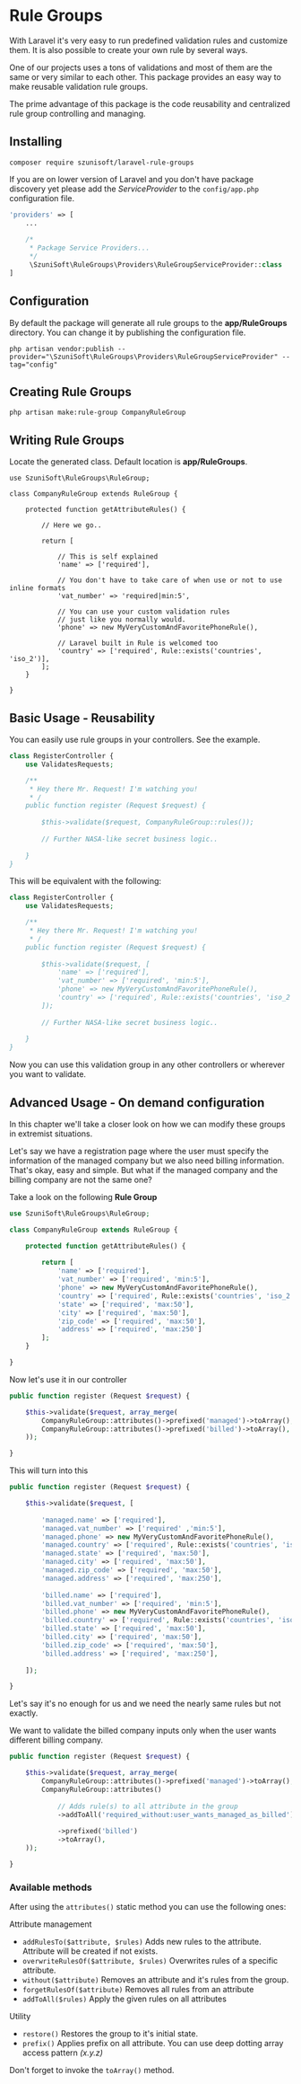 # Rule Groups

With Laravel it's very easy to run predefined validation rules and customize them. It is also possible to create your own rule by several ways.

One of our projects uses a tons of validations and most of them are the same or very similar to each other.
This package provides an easy way to make reusable validation rule groups.

The prime advantage of this package is the code reusability and centralized rule group controlling and managing.

## Installing

```
composer require szunisoft/laravel-rule-groups
``` 
If you are on lower version of Laravel and you don't have package discovery yet please add the *ServiceProvider* to the ```config/app.php``` configuration file.

```php
'providers' => [
    ...
    
    /*
     * Package Service Providers...
     */
     \SzuniSoft\RuleGroups\Providers\RuleGroupServiceProvider::class
]
```

## Configuration
By default the package will generate all rule groups to the **app/RuleGroups** directory. You can change it by publishing the configuration file.

```
php artisan vendor:publish --provider="\SzuniSoft\RuleGroups\Providers\RuleGroupServiceProvider" --tag="config"
```

## Creating Rule Groups

```
php artisan make:rule-group CompanyRuleGroup
```

## Writing Rule Groups

Locate the generated class. Default location is **app/RuleGroups**.

```
use SzuniSoft\RuleGroups\RuleGroup;

class CompanyRuleGroup extends RuleGroup {

    protected function getAttributeRules() {
        
        // Here we go..
        
        return [
        
            // This is self explained
            'name' => ['required'],
            
            // You don't have to take care of when use or not to use inline formats
            'vat_number' => 'required|min:5',
            
            // You can use your custom validation rules 
            // just like you normally would.
            'phone' => new MyVeryCustomAndFavoritePhoneRule(),
            
            // Laravel built in Rule is welcomed too
            'country' => ['required', Rule::exists('countries', 'iso_2')],
        ];
    }

}
```

## Basic Usage - Reusability

You can easily use rule groups in your controllers. See the example.

```php
class RegisterController {
    use ValidatesRequests;

    /**
     * Hey there Mr. Request! I'm watching you!
     * /
    public function register (Request $request) {
    
        $this->validate($request, CompanyRuleGroup::rules());
        
        // Further NASA-like secret business logic..
    
    } 
}
```
This will be equivalent with the following:

```php
class RegisterController {
    use ValidatesRequests;

    /**
     * Hey there Mr. Request! I'm watching you!
     * /
    public function register (Request $request) {
    
        $this->validate($request, [
            'name' => ['required'],
            'vat_number' => ['required', 'min:5'],
            'phone' => new MyVeryCustomAndFavoritePhoneRule(),
            'country' => ['required', Rule::exists('countries', 'iso_2')],
        ]);
        
        // Further NASA-like secret business logic..
    
    } 
}
```

Now you can use this validation group in any other controllers or wherever you want to validate.

## Advanced Usage - On demand configuration

In this chapter we'll take a closer look on how we can modify these groups in extremist situations.

Let's say we have a registration page where the user must specify the information of the managed company but we also need billing information.
That's okay, easy and simple. But what if the managed company and the billing company are not the same one?

Take a look on the following **Rule Group**

```php
use SzuniSoft\RuleGroups\RuleGroup;

class CompanyRuleGroup extends RuleGroup {

    protected function getAttributeRules() {
        
        return [
            'name' => ['required'],
            'vat_number' => ['required', 'min:5'],
            'phone' => new MyVeryCustomAndFavoritePhoneRule(),
            'country' => ['required', Rule::exists('countries', 'iso_2')],
            'state' => ['required', 'max:50'],
            'city' => ['required', 'max:50'],
            'zip_code' => ['required', 'max:50'],
            'address' => ['required', 'max:250']
        ];
    }

}
```

Now let's use it in our controller

```php
public function register (Request $request) {

    $this->validate($request, array_merge(
        CompanyRuleGroup::attributes()->prefixed('managed')->toArray(),
        CompanyRuleGroup::attributes()->prefixed('billed')->toArray(),
    ));

}
```
This will turn into this

```php
public function register (Request $request) {

    $this->validate($request, [
        
        'managed.name' => ['required'],
        'managed.vat_number' => ['required' ,'min:5'],
        'managed.phone' => new MyVeryCustomAndFavoritePhoneRule(),
        'managed.country' => ['required', Rule::exists('countries', 'iso_2')],
        'managed.state' => ['required', 'max:50'],
        'managed.city' => ['required', 'max:50'],
        'managed.zip_code' => ['required', 'max:50'],
        'managed.address' => ['required', 'max:250'],
        
        'billed.name' => ['required'],
        'billed.vat_number' => ['required', 'min:5'],
        'billed.phone' => new MyVeryCustomAndFavoritePhoneRule(),
        'billed.country' => ['required', Rule::exists('countries', 'iso_2')],
        'billed.state' => ['required', 'max:50'],
        'billed.city' => ['required', 'max:50'],
        'billed.zip_code' => ['required', 'max:50'],
        'billed.address' => ['required', 'max:250'],
    
    ]);

}
```

Let's say it's no enough for us and we need the nearly same rules but not exactly.

We want to validate the billed company inputs only when the user wants different billing company.

```php
public function register (Request $request) {

    $this->validate($request, array_merge(
        CompanyRuleGroup::attributes()->prefixed('managed')->toArray(),
        CompanyRuleGroup::attributes()
        
            // Adds rule(s) to all attribute in the group
            ->addToAll('required_without:user_wants_managed_as_billed')
            
            ->prefixed('billed')
            ->toArray(),
    ));

}
```

### Available methods
After using the ```attributes()``` static method you can use the following ones:

Attribute management
- ``addRulesTo($attribute, $rules)`` Adds new rules to the attribute. Attribute will be created if not exists.
- ``overwriteRulesOf($attribute, $rules)`` Overwrites rules of a specific attribute.
- ``without($attribute)`` Removes an attribute and it's rules from the group.
- ``forgetRulesOf($attribute)`` Removes all rules from an attribute
- ``addToAll($rules)`` Apply the given rules on all attributes

Utility
- ``restore()`` Restores the group to it's initial state.
- ``prefix()`` Applies prefix on all attribute. You can use deep dotting array access pattern *(x.y.z)*

Don't forget to invoke the ```toArray()``` method.